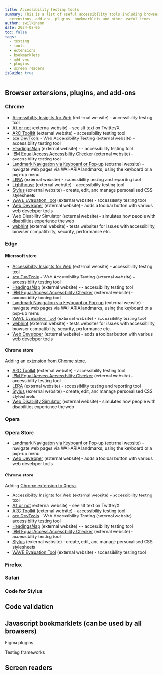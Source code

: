 ```yaml
---
title: Accessibility testing tools
summary: This is a list of useful accessibility tools including browser
  extensions, add-ons, plugins, bookmarklets and other useful itmes
author: swilkinson
date: 2024-08-05
toc: false
tags:
  - testing
  - tools
  - extensions
  - bookmarklets
  - add-ons
  - plugins
  - screen readers
isGuide: true
---
```

## Browser extensions, plugins, and add-ons

### Chrome

* [Accessibility Insights for Web](https://chromewebstore.google.com/detail/accessibility-insights-fo/pbjjkligggfmakdaogkfomddhfmpjeni) (external website) - accessibility testing tool
* [Alt or not](https://chromewebstore.google.com/detail/alt-or-not/bhbbijphceaijfpppmdjmjalnogkhamc) (external website) - see alt text on Twitter/X
* [ARC Toolkit](https://chromewebstore.google.com/detail/arc-toolkit/chdkkkccnlfncngelccgbgfmjebmkmce) (external website) - accessibility testing tool
* [axe DevTools](https://chromewebstore.google.com/detail/axe-devtools-web-accessib/lhdoppojpmngadmnindnejefpokejbdd) - Web Accessibility Testing (external website) - accessibility testing tool
* [HeadingsMap](https://chromewebstore.google.com/detail/headingsmap/flbjommegcjonpdmenkdiocclhjacmbi) (external website) -  - accessibility testing tool
* [IBM Equal Access Accessibility Checker](https://chromewebstore.google.com/detail/ibm-equal-access-accessib/lkcagbfjnkomcinoddgooolagloogehp) (external website) - accessibility testing tool
* [Landmark Navigation via Keyboard or Pop-up](https://chromewebstore.google.com/detail/landmark-navigation-via-k/ddpokpbjopmeeiiolheejjpkonlkklgp) (external website) - navigate web pages via WAI-ARIA landmarks, using the keyboard or a pop-up menu
* [LERA](https://chromewebstore.google.com/detail/lera/neninfnjnhknniefcpognoooalfdaofc) (external website) - accessibility testing and reporting tool
* [Lighthouse](https://chromewebstore.google.com/detail/blipmdconlkpinefehnmjammfjpmpbjk) (external website) - accessibility testing tool
* [Stylus](https://chromewebstore.google.com/detail/stylus/clngdbkpkpeebahjckkjfobafhncgmne) (external website) - create, edit, and manage personalised CSS stylesheets
* [WAVE Evaluation Tool](https://chromewebstore.google.com/detail/wave-evaluation-tool/jbbplnpkjmmeebjpijfedlgcdilocofh) (external website) - accessibility testing tool
* [Web Developer](https://chromewebstore.google.com/detail/web-developer/bfbameneiokkgbdmiekhjnmfkcnldhhm) (external website) - adds a toolbar button with various web developer tools
* [Web Disability Simulator](https://chromewebstore.google.com/detail/web-disability-simulator/olioanlbgbpmdlgjnnampnnlohigkjla) (external website) - simulates how people with disabilities experience the web
* [webhint](https://chromewebstore.google.com/detail/webhint/gccemnpihkbgkdmoogenkbkckppadcag) (external website) - tests websites for issues with accessibility, browser compatibility, security, performance etc.

### Edge

#### Microsoft store

* [Accessibility Insights for Web](https://microsoftedge.microsoft.com/addons/detail/accessibility-insights-fo/ghbhpcookfemncgoinjblecnilppimih?hl=en-GB) (external website) - accessibility testing tool
* [axe DevTools](https://microsoftedge.microsoft.com/addons/detail/axe-devtools-web-access/kcenlimkmjjkdfcaleembgmldmnnlfkn?hl=en-GB) - Web Accessibility Testing (external website) - accessibility testing tool
* [HeadingsMap](https://microsoftedge.microsoft.com/addons/detail/headingsmap/bokekiiaddinealohkmhjcgfanndmcgo?hl=en-GB) (external website) -  - accessibility testing tool
* [IBM Equal Access Accessibility Checker](https://microsoftedge.microsoft.com/addons/detail/ibm-equal-access-accessib/ompccpejakabkmfepbijnagedbdfldka?hl=en-GB) (external website) - accessibility testing tool
* [Landmark Navigation via Keyboard or Pop-up](https://microsoftedge.microsoft.com/addons/detail/landmark-navigation-via-k/oemdnnhhfhdhilalibobndhoahcaiboe?hl=en-GB) (external website) - navigate web pages via WAI-ARIA landmarks, using the keyboard or a pop-up menu
* [WAVE Evaluation Tool](https://microsoftedge.microsoft.com/addons/detail/wave-evaluation-tool/khapceneeednkiopkkbgkibbdoajpkoj?hl=en-GB) (external website) - accessibility testing tool
* [webhint](https://microsoftedge.microsoft.com/addons/detail/webhint/mlgfbihcfnkaenjpdcngdnhcpkdmcdee?hl=en-GB) (external website) - tests websites for issues with accessibility, browser compatibility, security, performance etc.
* [Web Developer](https://microsoftedge.microsoft.com/addons/detail/web-developer/ilbdhapjffldgngebmnkdodohjapjccm?hl=en-GB) (external website) - adds a toolbar button with various web developer tools

#### Chrome store

Adding an [extension from Chrome store](https://support.microsoft.com/en-gb/microsoft-edge/add-turn-off-or-remove-extensions-in-microsoft-edge-9c0ec68c-2fbc-2f2c-9ff0-bdc76f46b026#:~:text=Add%20an%20extension%20to%20Microsoft%20Edge%20from%20the%20Chrome%20Web%20Store).

* [ARC Toolkit](https://chromewebstore.google.com/detail/arc-toolkit/chdkkkccnlfncngelccgbgfmjebmkmce) (external website) - accessibility testing tool
* [IBM Equal Access Accessibility Checker](https://chromewebstore.google.com/detail/ibm-equal-access-accessib/lkcagbfjnkomcinoddgooolagloogehp) (external website) - accessibility testing tool
* [LERA](https://chromewebstore.google.com/detail/lera/neninfnjnhknniefcpognoooalfdaofc) (external website) - accessibility testing and reporting tool
* [Stylus](https://chromewebstore.google.com/detail/stylus/clngdbkpkpeebahjckkjfobafhncgmne) (external website) - create, edit, and manage personalised CSS stylesheets
* [Web Disability Simulator](https://chromewebstore.google.com/detail/web-disability-simulator/olioanlbgbpmdlgjnnampnnlohigkjla) (external website) - simulates how people with disabilities experience the web

### Opera

### Opera Store

* [Landmark Navigation via Keyboard or Pop-up](https://addons.opera.com/en/extensions/details/landmarks/) (external website) - navigate web pages via WAI-ARIA landmarks, using the keyboard or a pop-up menu
* [Web Developer](https://addons.opera.com/en/extensions/details/web-developer/) (external website) - adds a toolbar button with various web developer tools

#### Chrome store

Adding [Chrome extension to Opera](https://help.opera.com/en/latest/customization/#:~:text=Add%20Chrome%20extensions%20to%20Opera&text=Click%20the%20Add%20to%20Opera,can%20use%20them%20right%20away.).

* [Accessibility Insights for Web](https://microsoftedge.microsoft.com/addons/detail/accessibility-insights-fo/ghbhpcookfemncgoinjblecnilppimih?hl=en-GB) (external website) - accessibility testing tool
* [Alt or not](https://chromewebstore.google.com/detail/alt-or-not/bhbbijphceaijfpppmdjmjalnogkhamc) (external website) - see alt text on Twitter/X
* [ARC Toolkit](https://chromewebstore.google.com/detail/arc-toolkit/chdkkkccnlfncngelccgbgfmjebmkmce) (external website) - accessibility testing tool
* [axe DevTools](https://chromewebstore.google.com/detail/axe-devtools-web-accessib/lhdoppojpmngadmnindnejefpokejbdd) - Web Accessibility Testing (external website) - accessibility testing tool
* [HeadingsMap](https://chromewebstore.google.com/detail/headingsmap/flbjommegcjonpdmenkdiocclhjacmbi) (external website) -  - accessibility testing tool
* [IBM Equal Access Accessibility Checker](https://microsoftedge.microsoft.com/addons/detail/ibm-equal-access-accessib/ompccpejakabkmfepbijnagedbdfldka?hl=en-GB) (external website) - accessibility testing tool
* [Stylus](https://chromewebstore.google.com/detail/stylus/clngdbkpkpeebahjckkjfobafhncgmne) (external website) - create, edit, and manage personalised CSS stylesheets
* [WAVE Evaluation Tool](https://chromewebstore.google.com/detail/wave-evaluation-tool/jbbplnpkjmmeebjpijfedlgcdilocofh) (external website) - accessibility testing tool

### Firefox

### Safari

### Code for Stylus

## Code validation

## Javascript bookmarklets (can be used by all browsers)

Figma plugins

Testing frameworks

## Screen readers
